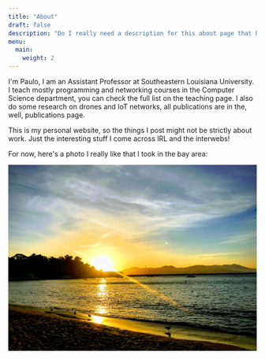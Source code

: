 ```yaml
---
title: "About"
draft: false
description: "Do I really need a description for this about page that has no meaninful content?"
menu:
  main:
    weight: 2
---
```


I'm Paulo, I am an Assistant Professor at Southeastern Louisiana University. I teach mostly programming and networking courses in the Computer Science department, you can check the full list on the teaching page. I also do some research on drones and IoT networks, all publications are in the, well, publications page.

This is my personal website, so the things I post might not be strictly about work. Just the interesting stuff I come across IRL and the interwebs!

For now, here's a photo I really like that I took in the bay area:

![San Francisco](images/SF.jpg)
